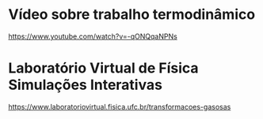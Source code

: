# Vídeo sobre trabalho termodinâmico

https://www.youtube.com/watch?v=-qONQqaNPNs

# Laboratório Virtual de Física Simulações Interativas

https://www.laboratoriovirtual.fisica.ufc.br/transformacoes-gasosas
